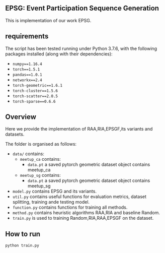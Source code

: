 EPSG: Event Participation Sequence Generation
---------------
This is implementation of our work EPSG.

requirements
------------
The script has been tested running under Python 3.7.6, with the following packages installed (along with their dependencies):

- `numpy==1.16.4`
- `torch==1.5.1`
- `pandas==1.0.1`
- `networkx==2.4`
- `torch-geometric==1.6.1`
- `torch-cluster==1.5.6`
- `torch-scatter==2.0.5`
- `torch-sparse==0.6.6`

Overview
--------------
Here we provide the implementation of RAA,RIA,EPSGF,its variants and datasets.

The folder is organised as follows:
- `data/` contains:
    - `meetup_ca` contains:
        * `data.pt`  a saved pytorch geometric dataset object contains meetup_ca 
    - `meetup_sg` contains:
        * `data.pt`  a saved pytorch geometric dataset object contains meetup_sg
- `model.py` contains EPSG and its variants.
- `util.py` contains useful functions for evaluation metrics, dataset splitting, training ande testing model.
- `function.py` contains functions for training all methods.
- `method.py` contains heuristic algorithms RAA,RIA and baseline Random.
- `train.py` is used to training Random,RIA,RAA,EPSGF on the dataset.

How to run
---------------
`python train.py`